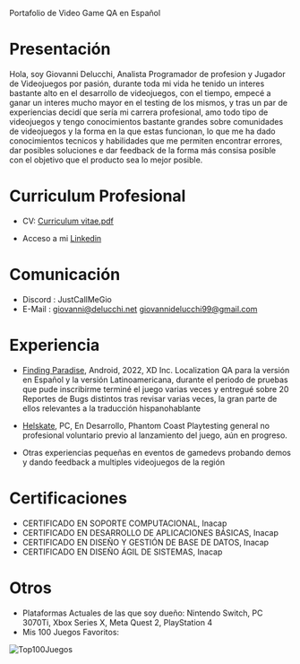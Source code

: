 Portafolio de Video Game QA en Español

# Presentación

Hola, soy Giovanni Delucchi, Analista Programador de profesion y Jugador de Videojuegos por pasión, durante toda mi vida he tenido un interes bastante alto en el desarrollo de videojuegos, con el tiempo, empecé a ganar un interes mucho mayor en el testing de los mismos, y tras un par de experiencias decidí que sería mi carrera profesional, amo todo tipo de videojuegos y tengo conocimientos bastante grandes sobre comunidades de videojuegos y la forma en la que estas funcionan, lo que me ha dado conocimientos tecnicos y habilidades que me permiten encontrar errores, dar posibles soluciones e dar feedback de la forma más consisa posible con el objetivo que el producto sea lo mejor posible.

# Curriculum Profesional

- CV: [Curriculum vitae.pdf](https://github.com/JustCallMeGio/VGQA_Portfolio_ES/files/13667157/Curriculum.vitae.pdf)

- Acceso a mi [Linkedin](https://www.linkedin.com/in/giovanni-delucchi-poblete-5a647a169/)

# Comunicación
- Discord : JustCallMeGio
- E-Mail : giovanni@delucchi.net
           giovannidelucchi99@gmail.com

# Experiencia

- [Finding Paradise](https://play.google.com/store/apps/details?id=com.xd.xztt.global.google&hl=en_US), Android,  2022, XD Inc.
Localization QA para la versión en Español y la versión Latinoamericana, durante el periodo de pruebas que pude inscribirme terminé el juego varias veces y entregué sobre 20 Reportes de Bugs distintos tras revisar varias veces, la gran parte de ellos relevantes a la traducción hispanohablante

- [Helskate](https://store.steampowered.com/app/1295630/Helskate/), PC, En Desarrollo, Phantom Coast
Playtesting general no profesional voluntario previo al lanzamiento del juego, aún en progreso.

- Otras experiencias pequeñas en eventos de gamedevs probando demos y dando feedback a multiples videojuegos de la región

# Certificaciones

- CERTIFICADO EN SOPORTE COMPUTACIONAL, Inacap
- CERTIFICADO EN DESARROLLO DE APLICACIONES BÁSICAS, Inacap
- CERTIFICADO EN DISEÑO Y GESTIÓN DE BASE DE DATOS, Inacap
- CERTIFICADO EN DISEÑO ÁGIL DE SISTEMAS, Inacap

# Otros
- Plataformas Actuales de las que soy dueño: Nintendo Switch, PC 3070Ti, Xbox Series X, Meta Quest 2, PlayStation 4
- Mis 100 Juegos Favoritos: 

![Top100Juegos](https://github.com/JustCallMeGio/VGQA_Portfolio_ES/assets/52637568/474cd814-8143-4bc2-a7ee-3562775076d4)
